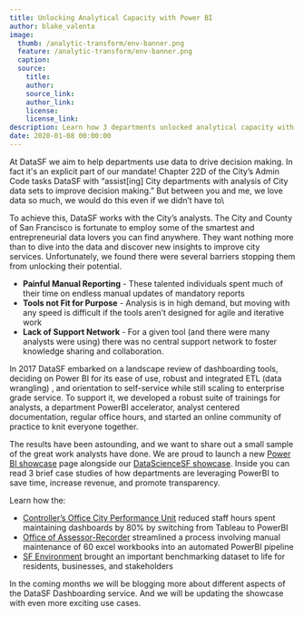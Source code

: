 ```yaml
---
title: Unlocking Analytical Capacity with Power BI
author: blake_valenta
image:
  thumb: /analytic-transform/env-banner.png
  feature: /analytic-transform/env-banner.png
  caption:
  source:
    title:
    author:
    source_link:
    author_link:
    license:
    license_link:
description: Learn how 3 departments unlocked analytical capacity with PowerBI.
date: 2020-01-08 00:00:00
---
```


At DataSF we aim to help departments use data to drive decision making. In fact it's an explicit part of our mandate\! Chapter 22D of the City’s Admin Code tasks DataSF with “assist\[ing\] City departments with analysis of City data sets to improve decision making.” But between you and me, we love data so much, we would do this even if we didn’t have to\

To achieve this, DataSF works with the City’s analysts. The City and County of San Francisco is fortunate to employ some of the smartest and entrepreneurial data lovers you can find anywhere. They want nothing more than to dive into the data and discover new insights to improve city services. Unfortunately, we found there were several barriers stopping them from unlocking their potential.

* **Painful Manual Reporting** - These talented individuals spent much of their time on endless manual updates of mandatory reports
* **Tools not Fit for Purpose** - Analysis is in high demand, but moving with any speed is difficult if the tools aren’t designed for agile and iterative work
* **Lack of Support Network** - For a given tool (and there were many analysts were using) there was no central support network to foster knowledge sharing and collaboration.

In 2017 DataSF embarked on a landscape review of dashboarding tools, deciding on Power BI for its ease of use, robust and integrated ETL (data wrangling) , and orientation to self-service while still scaling to enterprise grade service. To support it, we developed a robust suite of trainings for analysts, a department PowerBI accelerator, analyst centered documentation, regular office hours, and started an online community of practice to knit everyone together.

The results have been astounding, and we want to share out a small sample of the great work analysts have done. We are proud to launch a new [Power BI showcase](https://chosen-rail.cloudvent.net/showcase/powerbi/) page alongside our [DataScienceSF showcase](https://datasf.org/showcase/datascience/). Inside you can read 3 brief case studies of how departments are leveraging PowerBI to save time, increase revenue, and promote transparency.

Learn how the:

* [Controller’s Office City Performance Unit](https://chosen-rail.cloudvent.net/showcase/powerbi/city-performance-scorecards/) reduced staff hours spent maintaining dashboards by 80% by switching from Tableau to PowerBI
* [Office of Assessor-Recorder](https://chosen-rail.cloudvent.net/showcase/powerbi/appraiser-workload-report/) streamlined a process involving manual maintenance of 60 excel workbooks into an automated PowerBI pipeline
* [SF Environment](https://chosen-rail.cloudvent.net/showcase/powerbi/energy-performance-report/) brought an important benchmarking dataset to life for residents, businesses, and stakeholders

In the coming months we will be blogging more about different aspects of the DataSF Dashboarding service. And we will be updating the showcase with even more exciting use cases.